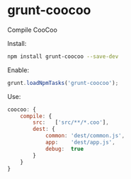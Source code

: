 grunt-coocoo
============

Compile CooCoo

Install:

```sh
npm install grunt-coocoo --save-dev
```

Enable:

```js
grunt.loadNpmTasks('grunt-coocoo');
```

Use:

```js
coocoo: {
    compile: {
        src:   ['src/**/*.coo'],
        dest: {
            common: 'dest/common.js',
            app:    'dest/app.js',
            debug:  true
        }
    }
}
```
